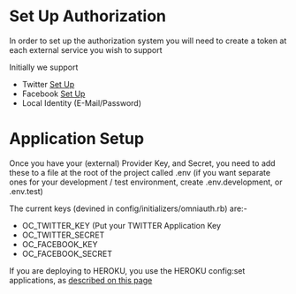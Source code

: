 Set Up Authorization
====================

In order to set up the authorization system you will need to create a token at each external service you
wish to support

Initially we support

* Twitter [Set Up](https://dev.twitter.com)
* Facebook [Set Up](https://developer.facebook.com)
* Local Identity (E-Mail/Password)


Application Setup
=================

Once you have your (external) Provider Key, and Secret, you need to add these to a file at the root of the project
called .env (if you want separate ones for your development / test environment, create .env.development, or .env.test)

The current keys (devined in config/initializers/omniauth.rb) are:-

* OC_TWITTER_KEY (Put your TWITTER Application Key
* OC_TWITTER_SECRET
* OC_FACEBOOK_KEY
* OC_FACEBOOK_SECRET

If you are deploying to HEROKU, you use the HEROKU config:set applications, as [described on this page](https://devcenter.heroku.com/articles/config-vars)
